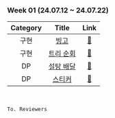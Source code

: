 ### Week 01 (24.07.12 ~ 24.07.22)
| Category | Title |              Link              |
| :------: | :---: |:------------------------------:|
| 구현 |  <a href="https://www.acmicpc.net/problem/2578">빙고</a> |       <a href="">🔗</a>        |
| 구현 |  <a href="https://www.acmicpc.net/problem/22856">트리 순회</a> |       <a href="">🔗</a>        |
| DP |  <a href="https://www.acmicpc.net/problem/2839">설탕 배달</a> |   <a href="">🔗</a>   |
| DP |  <a href="https://www.acmicpc.net/problem/9465">스티커</a> |       <a href="">🔗</a>        |
<br>

```
To. Reviewers
```